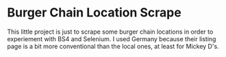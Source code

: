 # Burger Chain Location Scrape

This little project is just to scrape some burger chain locations in order to experiement with BS4 and Selenium. I used Germany because their listing page is a bit more conventional than the local ones, at least for Mickey D's.
